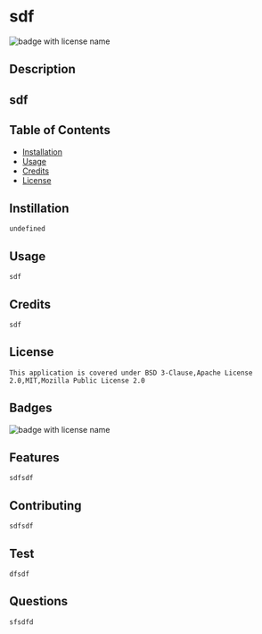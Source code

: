 
  # **sdf**

  <img src="https://img.shields.io/badge/mybadge-BSD 3-Clause,Apache License 2.0,MIT,Mozilla Public License 2.0-blue" alt="badge with license name"/>

  ## Description

  ## sdf

  ## Table of Contents        
   * [Installation](#Installation)
   * [Usage](#Usage)       
   * [Credits](#Credits)       
   * [License](#License)   
       
   ## Instillation

    undefined       

   ## Usage

    sdf       

   ## Credits

    sdf       

   ## License

    This application is covered under BSD 3-Clause,Apache License 2.0,MIT,Mozilla Public License 2.0       

   ## Badges

   <img src="https://img.shields.io/badge/mybadge-BSD 3-Clause,Apache License 2.0,MIT,Mozilla Public License 2.0-blue" alt="badge with license name"/>      
 
   ## Features

    sdfsdf       

   ## Contributing

    sdfsdf       

   ## Test

    dfsdf    
    
   ## Questions
    sfsdfd
